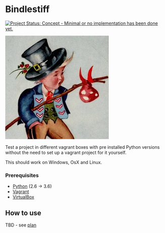 # Bindlestiff

[![Project Status: Concept - Minimal or no implementation has been done yet.](http://www.repostatus.org/badges/latest/concept.svg)](http://www.repostatus.org/#concept)

![bindlestiff](docs/_static/logo.jpg)

Test a project in different vagrant boxes with pre installed Python versions without the need to set up a vagrant project for it yourself.

This should work on Windows, OsX and Linux.

### Prerequisites

* [Python](https://python.org) (2.6 -> 3.6)
* [Vagrant](https://www.vagrantup.com/)
* [VirtualBox](https://www.virtualbox.org/)

## How to use

TBD - see [plan](PLAN.md)
